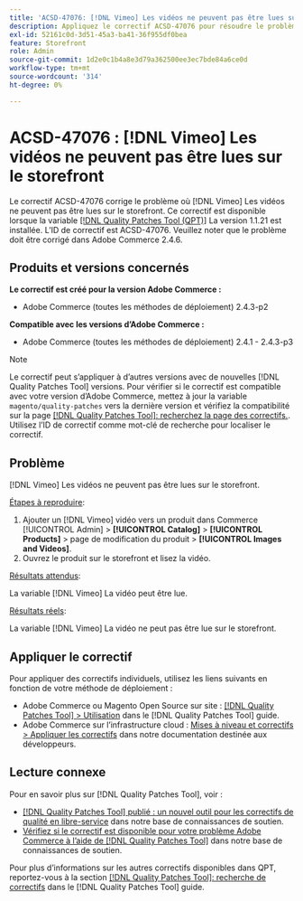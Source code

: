 ```yaml
---
title: 'ACSD-47076: [!DNL Vimeo] Les vidéos ne peuvent pas être lues sur le storefront'
description: Appliquez le correctif ACSD-47076 pour résoudre le problème Adobe Commerce où [!DNL Vimeo] Les vidéos ne peuvent pas être lues sur le storefront.
exl-id: 52161c0d-3d51-45a3-ba41-36f955df0bea
feature: Storefront
role: Admin
source-git-commit: 1d2e0c1b4a8e3d79a362500ee3ec7bde84a6ce0d
workflow-type: tm+mt
source-wordcount: '314'
ht-degree: 0%

---
```


# ACSD-47076 : [!DNL Vimeo] Les vidéos ne peuvent pas être lues sur le storefront

Le correctif ACSD-47076 corrige le problème où [!DNL Vimeo] Les vidéos ne peuvent pas être lues sur le storefront. Ce correctif est disponible lorsque la variable [[!DNL Quality Patches Tool (QPT)]](/help/announcements/adobe-commerce-announcements/magento-quality-patches-released-new-tool-to-self-serve-quality-patches.md) La version 1.1.21 est installée. L’ID de correctif est ACSD-47076. Veuillez noter que le problème doit être corrigé dans Adobe Commerce 2.4.6.

## Produits et versions concernés

**Le correctif est créé pour la version Adobe Commerce :**

* Adobe Commerce (toutes les méthodes de déploiement) 2.4.3-p2

**Compatible avec les versions d’Adobe Commerce :**

* Adobe Commerce (toutes les méthodes de déploiement) 2.4.1 - 2.4.3-p3

>[!NOTE]
>
>Le correctif peut s’appliquer à d’autres versions avec de nouvelles [!DNL Quality Patches Tool] versions. Pour vérifier si le correctif est compatible avec votre version d’Adobe Commerce, mettez à jour la variable `magento/quality-patches` vers la dernière version et vérifiez la compatibilité sur la page [[!DNL Quality Patches Tool]: recherchez la page des correctifs.](https://experienceleague.adobe.com/tools/commerce-quality-patches/index.html). Utilisez l’ID de correctif comme mot-clé de recherche pour localiser le correctif.

## Problème

[!DNL Vimeo] Les vidéos ne peuvent pas être lues sur le storefront.

<u>Étapes à reproduire</u>:

1. Ajouter un [!DNL Vimeo] vidéo vers un produit dans Commerce [!UICONTROL Admin] > **[!UICONTROL Catalog]** > **[!UICONTROL Products]** > page de modification du produit > **[!UICONTROL Images and Videos]**.
1. Ouvrez le produit sur le storefront et lisez la vidéo.

<u>Résultats attendus</u>:

La variable [!DNL Vimeo] La vidéo peut être lue.

<u>Résultats réels</u>:

La variable [!DNL Vimeo] La vidéo ne peut pas être lue sur le storefront.

## Appliquer le correctif

Pour appliquer des correctifs individuels, utilisez les liens suivants en fonction de votre méthode de déploiement :

* Adobe Commerce ou Magento Open Source sur site : [[!DNL Quality Patches Tool] > Utilisation](https://experienceleague.adobe.com/docs/commerce-operations/tools/quality-patches-tool/usage.html) dans le [!DNL Quality Patches Tool] guide.
* Adobe Commerce sur l’infrastructure cloud : [Mises à niveau et correctifs > Appliquer les correctifs](https://devdocs.magento.com/cloud/project/project-patch.html) dans notre documentation destinée aux développeurs.

## Lecture connexe

Pour en savoir plus sur [!DNL Quality Patches Tool], voir :

* [[!DNL Quality Patches Tool] publié : un nouvel outil pour les correctifs de qualité en libre-service](/help/announcements/adobe-commerce-announcements/magento-quality-patches-released-new-tool-to-self-serve-quality-patches.md) dans notre base de connaissances de soutien.
* [Vérifiez si le correctif est disponible pour votre problème Adobe Commerce à l’aide de [!DNL Quality Patches Tool]](/help/support-tools/patches-available-in-qpt-tool/check-patch-for-magento-issue-with-magento-quality-patches.md) dans notre base de connaissances de soutien.

Pour plus d’informations sur les autres correctifs disponibles dans QPT, reportez-vous à la section [[!DNL Quality Patches Tool]: recherche de correctifs](https://experienceleague.adobe.com/tools/commerce-quality-patches/index.html) dans le [!DNL Quality Patches Tool] guide.
